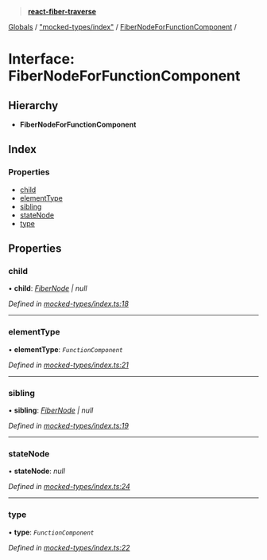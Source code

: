 > **[react-fiber-traverse](../README.md)**

[Globals](../globals.md) / ["mocked-types/index"](../modules/_mocked_types_index_.md) / [FiberNodeForFunctionComponent](_mocked_types_index_.fibernodeforfunctioncomponent.md) /

# Interface: FiberNodeForFunctionComponent

## Hierarchy

* **FiberNodeForFunctionComponent**

## Index

### Properties

* [child](_mocked_types_index_.fibernodeforfunctioncomponent.md#child)
* [elementType](_mocked_types_index_.fibernodeforfunctioncomponent.md#elementtype)
* [sibling](_mocked_types_index_.fibernodeforfunctioncomponent.md#sibling)
* [stateNode](_mocked_types_index_.fibernodeforfunctioncomponent.md#statenode)
* [type](_mocked_types_index_.fibernodeforfunctioncomponent.md#type)

## Properties

###  child

• **child**: *[FiberNode](../modules/_mocked_types_index_.md#fibernode) | null*

*Defined in [mocked-types/index.ts:18](https://github.com/bendtherules/react-fiber-traverse/blob/fd6dad2/src/mocked-types/index.ts#L18)*

___

###  elementType

• **elementType**: *`FunctionComponent`*

*Defined in [mocked-types/index.ts:21](https://github.com/bendtherules/react-fiber-traverse/blob/fd6dad2/src/mocked-types/index.ts#L21)*

___

###  sibling

• **sibling**: *[FiberNode](../modules/_mocked_types_index_.md#fibernode) | null*

*Defined in [mocked-types/index.ts:19](https://github.com/bendtherules/react-fiber-traverse/blob/fd6dad2/src/mocked-types/index.ts#L19)*

___

###  stateNode

• **stateNode**: *null*

*Defined in [mocked-types/index.ts:24](https://github.com/bendtherules/react-fiber-traverse/blob/fd6dad2/src/mocked-types/index.ts#L24)*

___

###  type

• **type**: *`FunctionComponent`*

*Defined in [mocked-types/index.ts:22](https://github.com/bendtherules/react-fiber-traverse/blob/fd6dad2/src/mocked-types/index.ts#L22)*